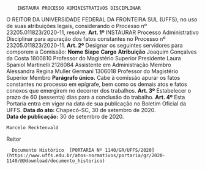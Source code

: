         INSTAURA PROCESSO ADMINISTRATIVOS DISCIPLINAR  

 O REITOR DA UNIVERSIDADE FEDERAL DA FRONTEIRA SUL (UFFS), no uso de suas atribuições legais, considerando o Processo nº 23205.011823/2020-11, resolve:   **Art. 1º**  INSTAURAR Processo Administrativo Disciplinar para apuração dos fatos constantes no Processo nº 23205.011823/2020-11.   **Art. 2º**  Designar os seguintes servidores para comporem a Comissão:     **Nome**   **Siape**   **Cargo**   **Atribuição**     Joaquim Gonçalves da Costa   1800810   Professor do Magistério Superior   Presidente     Laura Spaniol Martinelli   2126084   Assistente em Administração   Membro     Alessandra Regina Muller Germani   1306018   Professor do Magistério Superior   Membro     **Parágrafo único.**  Cabe à comissão apurar os fatos constantes no processo em epígrafe, bem como os demais atos e fatos conexos que emergirem no decorrer dos trabalhos.   **Art. 3º**  Estabelecer o prazo de 60 (sessenta) dias para a conclusão do trabalho.   **Art. 4º**  Esta Portaria entra em vigor na data de sua publicação no Boletim Oficial da UFFS.        **Data do ato:** Chapecó-SC, 30 de setembro de 2020.   
 **Data de publicação:**  30 de setembro de 2020. 

    Marcelo Recktenvald   
 Reitor 

      Documento Histórico  [PORTARIA Nº 1140/GR/UFFS/2020](https://www.uffs.edu.br/atos-normativos/portaria/gr/2020-1140/@@download/documento_historico)     
      
